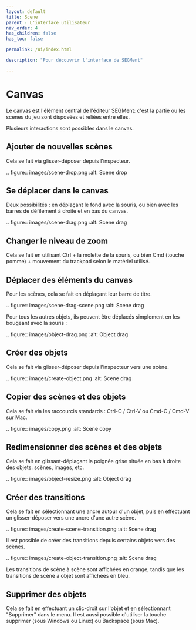 ```yaml
---
layout: default
title: Scene
parent : L'interface utilisateur
nav_order: 4
has_children: false
has_toc: false

permalink: /ui/index.html

description: "Pour découvrir l'interface de SEGMent"

---
```


# Canvas

Le canvas est l'élément central de l'éditeur SEGMent: c'est la partie
ou les scènes du jeu sont disposées et reliées entre elles.

Plusieurs interactions sont possibles dans le canvas.

## Ajouter de nouvelles scènes

Cela se fait via glisser-déposer depuis l'inspecteur.

.. figure:: images/scene-drop.png
   :alt: Scene drop

## Se déplacer dans le canvas

Deux possibilités : en déplaçant le fond avec la souris, ou bien avec
les barres de défilement à droite et en bas du canvas.

.. figure:: images/scene-drag.png
   :alt: Scene drag

## Changer le niveau de zoom

Cela se fait en utilisant Ctrl + la molette de la souris,
ou bien Cmd (touche pomme) + mouvement du trackpad selon le matériel utilisé.

## Déplacer des éléments du canvas

Pour les scènes, cela se fait en déplaçant leur barre de titre.

.. figure:: images/scene-drag-scene.png
   :alt: Scene drag

Pour tous les autres objets, ils peuvent être déplacés simplement en les bougeant
avec la souris :

.. figure:: images/object-drag.png
   :alt: Object drag

## Créer des objets

Cela se fait via glisser-déposer depuis l'inspecteur vers une scène.

.. figure:: images/create-object.png
   :alt: Scene drag

## Copier des scènes et des objets

Cela se fait via les raccourcis standards : Ctrl-C / Ctrl-V ou Cmd-C / Cmd-V sur Mac.

.. figure:: images/copy.png
   :alt: Scene copy


## Redimensionner des scènes et des objets

Cela se fait en glissant-déplaçant la poignée grise située en bas à droite
des objets: scènes, images, etc.

.. figure:: images/object-resize.png
   :alt: Object drag

## Créer des transitions

Cela se fait en sélectionnant une ancre autour d'un objet, puis en
effectuant un glisser-déposer vers une ancre d'une autre scène.

.. figure:: images/create-scene-transition.png
   :alt: Scene drag

Il est possible de créer des transitions depuis certains objets vers des
scènes.

.. figure:: images/create-object-transition.png
   :alt: Scene drag

Les transitions de scène à scène sont affichées en orange, tandis que
les transitions de scène à objet sont affichées en bleu.

## Supprimer des objets

Cela se fait en effectuant un clic-droit sur l'objet et en sélectionnant
"Supprimer" dans le menu.
Il est aussi possible d'utiliser la touche supprimer (sous Windows ou Linux)
ou Backspace (sous Mac).
